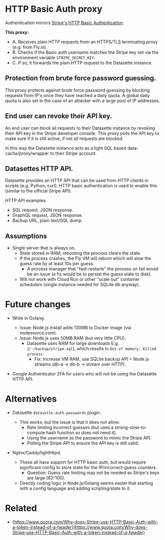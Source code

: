 # HTTP Basic Auth proxy

Authentication mirrors [Stripe's HTTP Basic Authentication](https://stripe.com/docs/api/authentication).

**This proxy:**

- A. Receives plain HTTP requests from an HTTPS/TLS terminating proxy (e.g. from Fly.io).
- B. Checks if the Basic auth username matches the Stripe key set via the environment variable `STRIPE_SECRET_KEY`.
- C. If so, it forwards the plain HTTP request to the Datasette instance.

## Protection from brute force password guessing.

This proxy protects against brute force password guessing by blocking requests from IP's once they have reached a daily
quota. A global daily quota is also set in the case of an attacker with a large pool of IP addresses.

## End user can revoke their API key.

An end user can block all requests to their Datasette instance by revoking their API key in the Stripe developer
console. This proxy polls the API key to make sure if it is still active, if not all requests are blocked.

In this way the Datasette instance acts as a light SQL based data-cache/proxy/wrapper to their Stripe account.

## Datasettes HTTP API.

Datasette provides an HTTP API that can be used from HTTP clients in scripts (e.g. Python, curl). HTTP basic
authentication is used to enable this (similar to the official Stripe API).

HTTP API examples:

- SQL request, JSON response.
- GraphQL request, JSON response.
- Backup URL, plain text/SQL dump.

## Assumptions

- Single server that is always on.
	- State stored in RAM; rebooting the process clears the state.
	- If the process crashes, the Fly VM will reboot which will slow the guess rate by at least 10s per guess.
		- A process manager that "fast-restarts" the process on fail would be an issue (a fix would be to persist the
		  guess state to disk).
	- Will not work with Cloud Run or other "scale out" container schedulers (single instance needed for SQLite db
	  anyway).

# Future changes

- Write in Golang.
	- Issue: Node.js install adds 130MB to Docker image (via nodesource.com).
	- Issue: Node.js uses 50MB RAM (but very little CPU).
		- Datasette uses RAM for large downloads E.g. (`/-/backup/stripe.sql`), which results
		  in `Out of memory: Killed process`.
			- Fix: Increase VM RAM, use SQLite backup API + Node.js streams (db-a -> db-b -> stream over HTTP).

- Google Authenticator 2FA for users who will not be using the Datasette HTTP API.

# Alternatives

- Datasette `datasette-auth-passwords` plugin.
	- This works, but the issue is that it does not allow:
		- Rate limiting incorrect guesses (but uses a strong-slow-to-compute hash function so does not need it).
		- Using the username as the password to mimic the Stripe API.
		- Polling the Stripe API to ensure the API key is still valid.

- Nginx/Caddy/lighthttpd.
	- These all have support for HTTP basic auth, but would require significant config to store state for the
	  IP/incorrect-guess counters.
		- Question: Guess rate limiting may not be needed as Stripe's keys are large (62^100).
	- Directly coding logic in Node.js/Golang seems easier that starting with a config language and adding
	  scripting/state to it.

# Related

- [https://www.quora.com/Why-does-Stripe-use-HTTP-Basic-Auth-with-a-token-instead-of-a-header](https://www.quora.com/Why-does-Stripe-use-HTTP-Basic-Auth-with-a-token-instead-of-a-header)
	